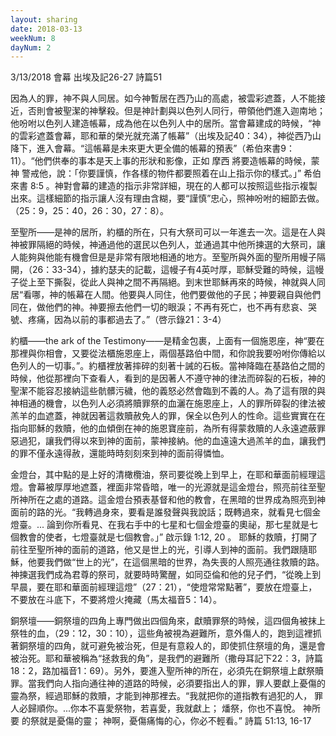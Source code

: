 ```yaml
---
layout: sharing
date: 2018-03-13
weekNum: 8
dayNum: 2
---
```


3/13/2018 會幕
出埃及記26-27 詩篇51

因為人的罪，神不與人同居。如今神暫居在西乃山的高處，被雲彩遮蓋，人不能接近，否則會被聖潔的神擊殺。但是神計劃與以色列人同行，帶領他們進入迦南地；他吩咐以色列人建造帳幕，成為他在以色列人中的居所。當會幕建成的時候，“神的雲彩遮蓋會幕，耶和華的榮光就充滿了帳幕”（出埃及記40：34），神從西乃山降下，進入會幕。“這帳幕是未來更大更全備的帳幕的預表”（希伯來書9：11）。“他們供奉的事本是天上事的形狀和影像，正如 摩西 將要造帳幕的時候，蒙 神 警戒他，說：「你要謹慎，作各樣的物件都要照着在山上指示你的樣式。」” 希伯來書 8:5 。神對會幕的建造的指示非常詳細，現在的人都可以按照這些指示複製出來。這樣細節的指示讓人沒有理由含糊，要“謹慎”忠心，照神吩咐的細節去做。（25：9，25：40，26：30，27：8）。

至聖所——是神的居所，約櫃的所在，只有大祭司可以一年進去一次。這是在人與神被罪隔絕的時候，神通過他的選民以色列人，並通過其中他所揀選的大祭司，讓人能夠與他能有機會但是是非常有限地相通的地方。至聖所與外面的聖所用幔子隔開，（26：33-34），據約瑟夫的記載，這幔子有4英吋厚，耶穌受難的時候，這幔子從上至下撕裂，從此人與神之間不再隔絕。到末世耶穌再來的時候，神就與人同居“看哪，神的帳幕在人間。他要與人同住，他們要做他的子民；神要親自與他們同在，做他們的神。神要擦去他們一切的眼淚；不再有死亡，也不再有悲哀、哭號、疼痛，因為以前的事都過去了。”（啓示錄21：3-4）

約櫃——the ark of the Testimony——是精金包裹，上面有一個施恩座，神“要在那裡與你相會，又要從法櫃施恩座上，兩個基路伯中間，和你說我要吩咐你傳給以色列人的一切事。”。約櫃裡放著摔碎的刻著十誡的石板。當神降臨在基路伯之間的時候，他從那裡向下查看人，看到的是因著人不遵守神的律法而碎裂的石板，神的聖潔不能容忍接納這些骯髒污穢，他的義怒必然會臨到不義的人。為了這有限的與神相通的機會，以色列人必須將贖罪祭的血灑在施恩座上，人的罪所碎裂的律法被羔羊的血遮蓋，神就因著這救贖赦免人的罪，保全以色列人的性命。這些實實在在指向耶穌的救贖，他的血傾倒在神的施恩寶座前，為所有得蒙救贖的人永遠遮蔽罪惡過犯，讓我們得以來到神的面前，蒙神接納。他的血遠遠大過羔羊的血，讓我們的罪不僅永遠得赦，還能時時刻刻來到神的面前得憐恤。

金燈台，其中點的是上好的清橄欖油，祭司要從晚上到早上，在耶和華面前經理這燈。會幕被厚厚地遮蓋，裡面非常昏暗，唯一的光源就是這金燈台，照亮前往至聖所神所在之處的道路。這金燈台預表基督和他的教會，在黑暗的世界成為照亮到神面前的路的光。“我轉過身來，要看是誰發聲與我說話；既轉過來，就看見七個金燈臺。... 論到你所看見、在我右手中的七星和七個金燈臺的奧祕，那七星就是七個教會的使者，七燈臺就是七個教會。」” 啟示錄 1:12, 20 。 耶穌的救贖，打開了前往至聖所神的面前的道路，他又是世上的光，引導人到神的面前。我們跟隨耶穌，他要我們做“世上的光”，在這個黑暗的世界，為失喪的人照亮通往救贖的路。神揀選我們成為君尊的祭司，就要時時驚醒，如同亞倫和他的兒子們，“從晚上到早晨，要在耶和華面前經理這燈”（27：21），“使燈常常點著”，要放在燈臺上，不要放在斗底下，不要將燈火掩藏（馬太福音5：14）。

銅祭壇——銅祭壇的四角上專門做出四個角來，獻贖罪祭的時候，這四個角被抹上祭牲的血，（29：12，30：10），這些角被視為避難所，意外傷人的，跑到這裡抓著銅祭壇的四角，就可避免被治死，但是有意殺人的，即使抓住祭壇的角，還是會被治死。耶和華被稱為“拯救我的角”，是我們的避難所（撒母耳記下22：3，詩篇18：2，路加福音1：69）。另外，要進入聖所神的所在，必須先在銅祭壇上獻祭贖罪。當我們向人指向通往神的道路的時候，必須要指出人的罪，罪人要獻上憂傷的靈為祭，經過耶穌的救贖，才能到神那裡去。“我就把你的道指教有過犯的人， 罪人必歸順你。...你本不喜愛祭物，若喜愛，我就獻上； 燔祭，你也不喜悅。 神所要 的祭就是憂傷的靈； 神啊，憂傷痛悔的心，你必不輕看。” 詩篇 51:13, 16-17



